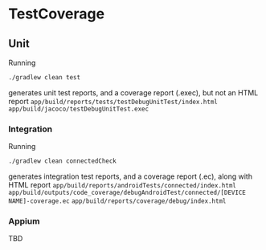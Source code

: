 # TestCoverage

## Unit
Running 
```cmd
./gradlew clean test
```
generates unit test reports, and a coverage report (.exec), but not an HTML report
`app/build/reports/tests/testDebugUnitTest/index.html`
`app/build/jacoco/testDebugUnitTest.exec`

### Integration
Running
```cmd
./gradlew clean connectedCheck
```
generates integration test reports, and a coverage report (.ec), along with HTML report
`app/build/reports/androidTests/connected/index.html`
`app/build/outputs/code_coverage/debugAndroidTest/connected/[DEVICE NAME]-coverage.ec`
`app/build/reports/coverage/debug/index.html`

### Appium
TBD
